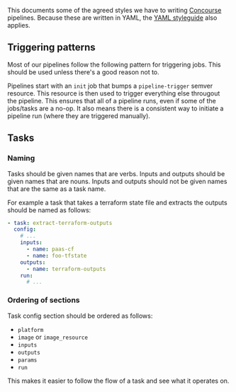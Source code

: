 This documents some of the agreed styles we have to writing [Concourse][]
pipelines. Because these are written in YAML, the [YAML styleguide][] also
applies.

[Concourse]: https://concourse.ci
[YAML styleguide]: YAML

## Triggering patterns

Most of our pipelines follow the following pattern for triggering jobs. This
should be used unless there's a good reason not to.

Pipelines start with an `init` job that bumps a `pipeline-trigger` semver
resource. This resource is then used to trigger everything else througout the
pipeline. This ensures that all of a pipeline runs, even if some of the
jobs/tasks are a no-op. It also means there is a consistent way to initiate a
pipeline run (where they are triggered manually).

## Tasks

### Naming

Tasks should be given names that are verbs. Inputs and outputs should be given
names that are nouns. Inputs and outputs should not be given names that are the
same as a task name.

For example a task that takes a terraform state file and extracts the outputs
should be named as follows:
```yaml
- task: extract-terraform-outputs
  config:
    # ...
    inputs:
      - name: paas-cf
      - name: foo-tfstate
    outputs:
      - name: terraform-outputs
    run:
      # ...
```

### Ordering of sections

Task config section should be ordered as follows:

* `platform`
* `image` or `image_resource`
* `inputs`
* `outputs`
* `params`
* `run`

This makes it easier to follow the flow of a task and see what it operates on.
